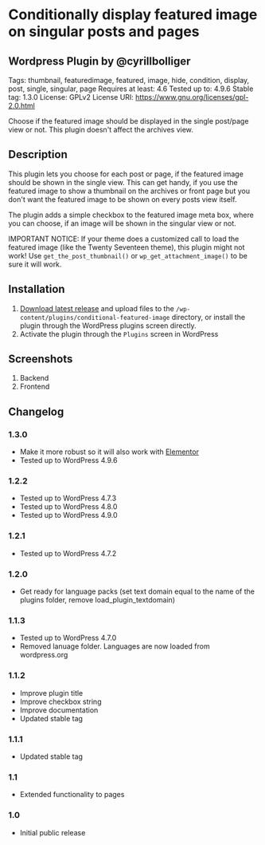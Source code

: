 # Conditionally display featured image on singular posts and pages #
## Wordpress Plugin by @cyrillbolliger ##

Tags: thumbnail, featuredimage, featured, image, hide, condition, display, post, single, singular, page
Requires at least: 4.6
Tested up to: 4.9.6
Stable tag: 1.3.0
License: GPLv2
License URI: https://www.gnu.org/licenses/gpl-2.0.html

Choose if the featured image should be displayed in the single post/page view or not. This plugin doesn't affect the archives view.

## Description ##
This plugin lets you choose for each post or page, if the featured image should be shown in the single view. This can get handy, if you use the featured image to show a thumbnail on the archives or front page but you don\'t want the featured image to be shown on every posts view itself.

The plugin adds a simple checkbox to the featured image meta box, where you can choose, if an image will be shown in the singular view or not.

IMPORTANT NOTICE: If your theme does a customized call to load the featured image (like the Twenty Seventeen theme), this plugin might not work! Use `get_the_post_thumbnail()` or `wp_get_attachment_image()` to be sure it will work.

## Installation ##
1. [Download latest release](https://github.com/cyrillbolliger/conditional-featured-image/releases/latest) and upload files to the `/wp-content/plugins/conditional-featured-image` directory, or install the plugin through the WordPress plugins screen directly.
2. Activate the plugin through the `Plugins` screen in WordPress

## Screenshots ##
1. Backend
2. Frontend

## Changelog ##
### 1.3.0 ###
* Make it more robust so it will also work with [Elementor](https://elementor.com/)
* Tested up to WordPress 4.9.6

### 1.2.2 ###
* Tested up to WordPress 4.7.3
* Tested up to WordPress 4.8.0
* Tested up to WordPress 4.9.0

### 1.2.1 ###
* Tested up to WordPress 4.7.2

### 1.2.0 ###
* Get ready for language packs (set text domain equal to the name of the plugins folder, remove load_plugin_textdomain)

### 1.1.3 ###
* Tested up to WordPress 4.7.0
* Removed lanuage folder. Languages are now loaded from wordpress.org

### 1.1.2 ###
* Improve plugin title
* Improve checkbox string
* Improve documentation
* Updated stable tag

### 1.1.1 ###
* Updated stable tag

### 1.1 ###
* Extended functionality to pages

### 1.0 ###
* Initial public release

